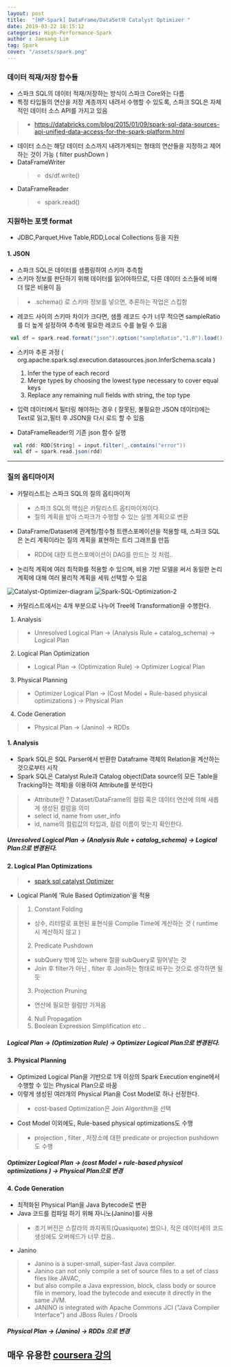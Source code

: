 ```yaml
---
layout: post
title:  "[HP-Spark] DataFrame/DataSet와 Catalyst Optimizer "
date: 2019-03-22 18:15:12
categories: High-Performance-Spark 
author : Jaesang Lim
tag: Spark
cover: "/assets/spark.png"
---
```


### 데이터 적재/저장 함수들

- 스파크 SQL의 데이터 적재/저장하는 방식이 스파크 Core와는 다름
- 특정 타입들의 연산을 저장 계층까지 내려서 수행할 수 있도록, 스파크 SQL은 자체적인 데이터 소스 API를 가지고 있음
> - https://databricks.com/blog/2015/01/09/spark-sql-data-sources-api-unified-data-access-for-the-spark-platform.html

- 데이터 소스는 해당 데이터 소스까지 내려가게되는 형태의 연산들을 지정하고 제어하는 것이 가능 ( filter pushDown )
- DataFrameWriter 
  > - ds/df.write() 
- DataFrameReader
  > - spark.read()


### 지원하는 포맷 format 
- JDBC,Parquet,Hive Table,RDD,Local Collections 등을 지원
 
#### 1. JSON
  - 스파크 SQL은 데이터를 샘플링하여 스키마 추측함
  - 스키마 정보를 판단하기 위해 데이터를 읽어야하므로, 다른 데이터 소스들에 비해 더 많은 비용이 듬
  > - .schema() 로 스키마 정보를 넣으면, 추론하는 작업은 스킵함
  - 레코드 사이의 스키마 차이가 크다면, 샘플 레코드 수가 너무 적으면 sampleRatio를 더 높게 설정하여 추측에 필요한 레코드 수를 늘릴 수 있음
  
  ```scala
   val df = spark.read.format("json").option("sampleRatio","1.0").load()
  ```
  
  - 스키마 추론 과정 ( org.apache.spark.sql.execution.datasources.json.InferSchema.scala )
    1. Infer the type of each record
    2. Merge types by choosing the lowest type necessary to cover equal keys
    3. Replace any remaining null fields with string, the top type
    
  - 입력 데이터에서 필터링 해야하는 경우 ( 잘못된, 불필요한 JSON 데이터)에는 Text로 읽고,필터 후 JSON을 다시 로드 할 수 있음
  - DataFrameReader의 기존 json 함수 실행 
  
  ```scala
    val rdd: RDD[String] = input.filter(_.contains("error"))
    val df = spark.read.json(rdd)
  ```

---


### 질의 옵티마이저

- 카탈리스트는 스파크 SQL의 질의 옵티마이저
> - 스파크 SQL의 핵심은 카탈리스트 옵티마이저이다.
> - 질의 계획을 받아 스파크가 수행할 수 있는 실행 계획으로 변환 
- DataFrame/Dataset에 관계형/함수형 트랜스포메이션을 적용할 때, 스파크 SQL은 논리 계획이라는 질의 계획을 표현하는 트리 그래프를 만듬
> - RDD에 대한 트랜스포메이션이 DAG를 만드는 것 처럼..
- 논리적 계획에 여러 최적화를 적용할 수 있으며, 비용 기반 모델을 써서 동일한 논리 계획에 대해 여러 물리적 계획을 세워 선택할 수 있음

![Catalyst-Optimizer-diagram](https://user-images.githubusercontent.com/12586821/54874875-39b76980-4e37-11e9-8fc3-c5d6ce8ec877.png)
![Spark-SQL-Optimization-2](https://user-images.githubusercontent.com/12586821/54877777-a72ebe80-4e66-11e9-993c-de5cd4d707d0.jpg)


- 카탈리스트에서는 4개 부분으로 나누어 Tree에 Transformation을 수행한다.
1. Analysis
  > - Unresolved Logical Plan -> (Analysis Rule + catalog_schema) -> Logical Plan
2. Logical Plan Optimization
  > - Logical Plan -> (Optimization Rule) -> Optimizer Logical Plan
3. Physical Planning
  > - Optimizer Logical Plan -> (Cost Model + Rule-based physical optimizations ) -> Physical Plan
4. Code Generation
  > - Physical Plan -> (Janino) -> RDDs 

#### 1. Analysis

- Spark SQL은 SQL Parser에서 반환한 Dataframe 객체의 Relation을 계산하는 것으로부터 시작
- Spark SQL은 Catalyst Rule과 Catalog object(Data source의 모든 Table을 Tracking하는 객체)을 이용하여 Attribute를 분석한다
> - Attribute란 ? Dataset/DataFrame의 컬럼 혹은 데이터 연산에 의해 새롭게 생성된 컬럼을 의미
> - select id, name from user_info 
> - id, name의 컬럼값의 타입과, 컬럼 이름이 맞는지 확인한다.

##### Unresolved Logical Plan -> (Analysis Rule + catalog_schema) -> Logical Plan으로 변경된다. 

#### 2. Logical Plan Optimizations 
> - [spark sql catalyst Optimizer](https://github.com/apache/spark/blob/5264164a67df498b73facae207eda12ee133be7d/sql/catalyst/src/main/scala/org/apache/spark/sql/catalyst/optimizer/expressions.scala)

- Logical Plan에 'Rule Based Optimization'을 적용
> 1. Constant Folding
  > - 상수, 리터럴로 표현된 표현식을 Complie Time에 계산하는 것 ( runtime 시 계산하지 않고 )
> 2. Predicate Pushdown
  > - subQuery 밖에 있는 where 절을 subQuery로 밀어넣는 것
  > - Join 후 filter가 아닌 , filter 후 Join하는 형태로 바꾸는 것으로 생각하면 될 듯 
> 3. Projection Pruning
  > - 연산에 필요한 컬럼만 가져옴
> 4. Null Propagation
> 5. Boolean Expression Simplification 
> etc .. 

##### Logical Plan -> (Optimization Rule) -> Optimizer Logical Plan으로 변경된다. 

#### 3. Physical Planning
- Optimized Logical Plan을 기반으로 1개 이상의 Spark Execution engine에서 수행할 수 있는 Physical Plan으로 바꿈 
- 이렇게 생성된 여러개의 Physical Plan을 Cost Model로 하나 선정한다. 
> - cost-based Optimization은 Join Algorithm을 선택

- Cost Model 이외에도, Rule-based physical optimizations도 수행
> - projection , filter , 저장소에 대한 predicate or projection pushdown도 수행 

##### Optimizer Logical Plan -> (cost Model + rule-based physical optimizations ) -> Physical Plan으로 변경

#### 4. Code Generation
- 최적화된 Physical Plan을 Java Bytecode로 변환
- Java 코드를 컴파일 하기 위해 자니노(Janino)를 사용
> - 초기 버전은 스칼라의 콰지쿼트(Quasiquote) 썼으나, 작은 데이터세의 코드 생성에도 오버헤드가 너무 컸음..
- Janino
> - Janino is a super-small, super-fast Java compiler.
> - Janino can not only compile a set of source files to a set of class files like JAVAC, 
> - but also compile a Java expression, block, class body or source file in memory, load the bytecode and execute it directly in the same JVM.
> - JANINO is integrated with Apache Commons JCI ("Java Compiler Interface") and JBoss Rules / Drools

##### Physical Plan -> (Janino) -> RDDs 으로 변경


## 매우 유용한 [coursera 강의](https://www.coursera.org/lecture/big-data-analysis/catalyst-optimization-example-S2XwT)



















